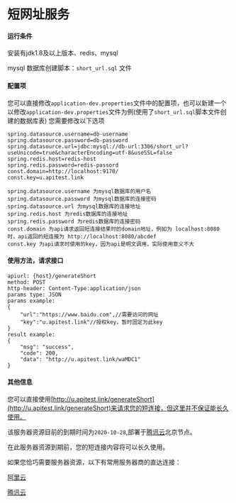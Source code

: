 # 短网址服务

#### 运行条件
安装有jdk1.8及以上版本、redis、mysql

mysql 数据库创建脚本：`short_url.sql` 文件

#### 配置项

您可以直接修改`application-dev.properties`文件中的配置项，也可以新建一个
以修改`application-dev.properties`文件为例(使用了`short_url.sql`脚本文件创建的数据库表)
您需要修改以下选项
````
spring.datasource.username=db-username
spring.datasource.password=db-password
spring.datasource.url=jdbc:mysql://db-url:3306/short_url?useUnicode=true&characterEncoding=utf-8&useSSL=false
spring.redis.host=redis-host
spring.redis.password=redis-passord
const.domain=http://localhost:9170/
const.key=u.apitest.link

spring.datasource.username 为mysql数据库的用户名
spring.datasource.password 为mysql数据库的连接密码
spring.datasource.url 为mysql数据库的连接地址
spring.redis.host 为redis数据库的连接地址
spring.redis.password 为redis数据库的连接密码
const.domain 为api请求返回短连接结果时的domain地址，例如为 localhost:8080 时，api返回的短连接为 http://localhost:8080/abcdef 
const.key 为api请求时使用的key，因为api是明文调用，实际使用意义不大
````

#### 使用方法，请求接口

````
apiurl: {host}/generateShort
method: POST
http-header: Content-Type:application/json
params type: JSON
params example:
{
	"url":"https://www.baidu.com",//需要访问的网址
	"key":"u.apitest.link"//授权key，暂时固定为此key
}
result example:
{
	"msg": "success",
	"code": 200,
	"data": "http://u.apitest.link/waMDC1"
}
````

#### 其他信息
您可以直接使用[http://u.apitest.link/generateShort](http://u.apitest.link/generateShort)来请求您的短连接，但这里并不保证能长久使用。

该服务器资源目前的到期时间为`2020-10-28`,部署于[腾讯云](https://cloud.tencent.com/act/double11/reserve?spread_hash_key=oNHy0e "双十一优惠")北京节点。

在此服务器资源到期前，您的短连接内容将可以长久使用。

如果您恰巧需要服务器资源，以下有常用服务器商的直达连接：

[阿里云](https://promotion.aliyun.com/ntms/yunparter/invite.html?userCode=9hyzg1lj "最高￥2000云产品通用代金券")

[腾讯云](https://cloud.tencent.com/act/cps/redirect?redirect=1040&cps_key=e25a38fea3b39d5c401b0bb397df39e2&from=console "新用户3折")



